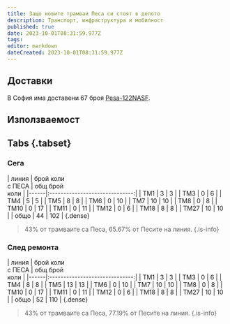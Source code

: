 ```yaml
---
title: Защо новите трамваи Песа си стоят в депото
description: Транспорт, инфраструктура и мобилност
published: true
date: 2023-10-01T08:31:59.977Z
tags: 
editor: markdown
dateCreated: 2023-10-01T08:31:59.977Z
---
```


## Доставки

В София има доставени 67 броя [Pesa-122NASF](/bg/public-transport/fleet-list/2013-Pesa-122NASF).

## Използваемост

## Tabs {.tabset}

### Сега 

| линия     | брой коли<br>с ПЕСА | общ брой<br> коли         | 
|------|:------------------------------:|
|  ТМ1 |    3   |     3     |
|  ТМ3 |    0   |     6     |
|  ТМ4 |    5   |     5     |
|  ТМ5 |    8   |     8     |
|  ТМ6 |    0   |     10    |
|  ТМ7 |   10   |     10    |
|  ТМ8 |    0   |     8     |
| ТМ10 |    0   |     17    |
| ТМ11 |    0   |     11    |
| ТМ12 |    0   |     6     |
| ТМ18 |    8   |     8     |
| ТМ27 |   10   |     10    |
| общо |   44   |    102    |
{.dense}

> 43% от трамваите са Песа, 65.67% от Песите на линия.
{.is-info}


### След ремонта 
| линия     | брой коли<br>с ПЕСА | общ брой<br> коли         | 
|------|:------------------------------:|
|  ТМ1 |    3   |     3     |
|  ТМ3 |    0   |     6     |
|  ТМ4 |    8   |     8     |
|  ТМ5 |    13   |    13     |
|  ТМ6 |    0   |     10    |
|  ТМ7 |   10   |     10    |
|  ТМ8 |    0   |     8     |
| ТМ10 |    0   |     17    |
| ТМ11 |    0   |     11    |
| ТМ12 |    0   |     6     |
| ТМ18 |    8   |     8     |
| ТМ27 |   10   |     10    |
| общо |   52   |    110    |
{.dense}

> 43% от трамваите са Песа, 77.19% от Песите на линия.
{.is-info}

